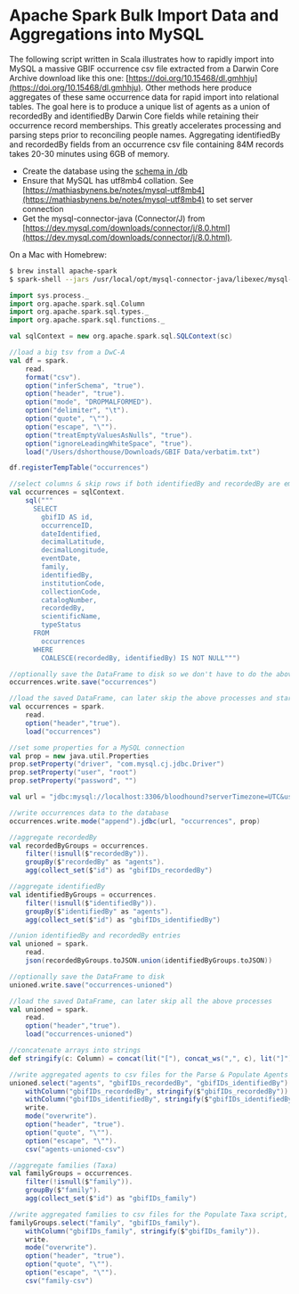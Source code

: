 # Apache Spark Bulk Import Data and Aggregations into MySQL

The following script written in Scala illustrates how to rapidly import into MySQL a massive GBIF occurrence csv file extracted from a Darwin Core Archive download like this one: [https://doi.org/10.15468/dl.gmhhju](https://doi.org/10.15468/dl.gmhhju). Other methods here produce aggregates of these same occurrence data for rapid import into relational tables. The goal here is to produce a unique list of agents as a union of recordedBy and identifiedBy Darwin Core fields while retaining their occurrence record memberships. This greatly accelerates processing and parsing steps prior to reconciling people names. Aggregating identifiedBy and recordedBy fields from an occurrence csv file containing 84M records takes 20-30 minutes using 6GB of memory.

- Create the database using the [schema in /db](db/bloodhound.sql)
- Ensure that MySQL has utf8mb4 collation. See [https://mathiasbynens.be/notes/mysql-utf8mb4](https://mathiasbynens.be/notes/mysql-utf8mb4) to set server connection
- Get the mysql-connector-java (Connector/J) from [https://dev.mysql.com/downloads/connector/j/8.0.html](https://dev.mysql.com/downloads/connector/j/8.0.html).

On a Mac with Homebrew:

```bash
$ brew install apache-spark
$ spark-shell --jars /usr/local/opt/mysql-connector-java/libexec/mysql-connector-java-8.0.12.jar --driver-memory 6G
```

```scala
import sys.process._
import org.apache.spark.sql.Column
import org.apache.spark.sql.types._
import org.apache.spark.sql.functions._

val sqlContext = new org.apache.spark.sql.SQLContext(sc)

//load a big tsv from a DwC-A
val df = spark.
    read.
    format("csv").
    option("inferSchema", "true").
    option("header", "true").
    option("mode", "DROPMALFORMED").
    option("delimiter", "\t").
    option("quote", "\"").
    option("escape", "\"").
    option("treatEmptyValuesAsNulls", "true").
    option("ignoreLeadingWhiteSpace", "true").
    load("/Users/dshorthouse/Downloads/GBIF Data/verbatim.txt")

df.registerTempTable("occurrences")

//select columns & skip rows if both identifiedBy and recordedBy are empty
val occurrences = sqlContext.
    sql("""
      SELECT 
        gbifID AS id,
        occurrenceID,
        dateIdentified,
        decimalLatitude,
        decimalLongitude,
        eventDate,
        family,
        identifiedBy,
        institutionCode,
        collectionCode,
        catalogNumber,
        recordedBy,
        scientificName,
        typeStatus 
      FROM 
        occurrences 
      WHERE 
        COALESCE(recordedBy, identifiedBy) IS NOT NULL""")

//optionally save the DataFrame to disk so we don't have to do the above again
occurrences.write.save("occurrences")

//load the saved DataFrame, can later skip the above processes and start from here
val occurrences = spark.
    read.
    option("header","true").
    load("occurrences")

//set some properties for a MySQL connection
val prop = new java.util.Properties
prop.setProperty("driver", "com.mysql.cj.jdbc.Driver")
prop.setProperty("user", "root")
prop.setProperty("password", "")

val url = "jdbc:mysql://localhost:3306/bloodhound?serverTimezone=UTC&useSSL=false"

//write occurrences data to the database
occurrences.write.mode("append").jdbc(url, "occurrences", prop)

//aggregate recordedBy
val recordedByGroups = occurrences.
    filter(!isnull($"recordedBy")).
    groupBy($"recordedBy" as "agents").
    agg(collect_set($"id") as "gbifIDs_recordedBy")

//aggregate identifiedBy
val identifiedByGroups = occurrences.
    filter(!isnull($"identifiedBy")).
    groupBy($"identifiedBy" as "agents").
    agg(collect_set($"id") as "gbifIDs_identifiedBy")

//union identifiedBy and recordedBy entries
val unioned = spark.
    read.
    json(recordedByGroups.toJSON.union(identifiedByGroups.toJSON))

//optionally save the DataFrame to disk
unioned.write.save("occurrences-unioned")

//load the saved DataFrame, can later skip all the above processes
val unioned = spark.
    read.
    option("header","true").
    load("occurrences-unioned")

//concatenate arrays into strings
def stringify(c: Column) = concat(lit("["), concat_ws(",", c), lit("]"))

//write aggregated agents to csv files for the Parse & Populate Agents script, /bin/parse_agents.rb
unioned.select("agents", "gbifIDs_recordedBy", "gbifIDs_identifiedBy").
    withColumn("gbifIDs_recordedBy", stringify($"gbifIDs_recordedBy")).
    withColumn("gbifIDs_identifiedBy", stringify($"gbifIDs_identifiedBy")).
    write.
    mode("overwrite").
    option("header", "true").
    option("quote", "\"").
    option("escape", "\"").
    csv("agents-unioned-csv")

//aggregate families (Taxa)
val familyGroups = occurrences.
    filter(!isnull($"family")).
    groupBy($"family").
    agg(collect_set($"id") as "gbifIDs_family")

//write aggregated families to csv files for the Populate Taxa script, /bin/populate_taxa.rb
familyGroups.select("family", "gbifIDs_family").
    withColumn("gbifIDs_family", stringify($"gbifIDs_family")).
    write.
    mode("overwrite").
    option("header", "true").
    option("quote", "\"").
    option("escape", "\"").
    csv("family-csv")
